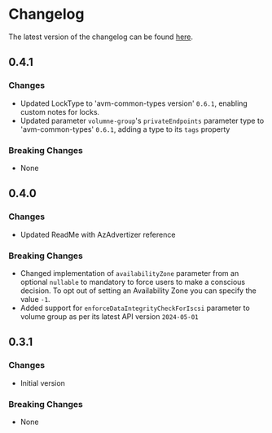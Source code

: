 # Changelog

The latest version of the changelog can be found [here](https://github.com/Azure/bicep-registry-modules/blob/main/avm/res/elastic-san/elastic-san/CHANGELOG.md).

## 0.4.1

### Changes

- Updated LockType to 'avm-common-types version' `0.6.1`, enabling custom notes for locks.
- Updated parameter `volumne-group`'s `privateEndpoints` parameter type to 'avm-common-types' `0.6.1`, adding a type to its `tags` property

### Breaking Changes

- None

## 0.4.0

### Changes

- Updated ReadMe with AzAdvertizer reference

### Breaking Changes

- Changed implementation of `availabilityZone` parameter from an optional `nullable` to mandatory to force users to make a conscious decision. To opt out of setting an Availability Zone you can specify the value `-1`.
- Added support for `enforceDataIntegrityCheckForIscsi` parameter to volume group as per its latest API version `2024-05-01`

## 0.3.1

### Changes

- Initial version

### Breaking Changes

- None

